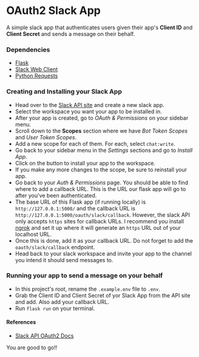 # OAuth2 Slack App
A simple slack app that authenticates users given their app's **Client ID** and **Client Secret** and sends a message on their behalf.


### Dependencies
- [Flask](https://pypi.org/project/Flask/)
- [Slack Web Client](https://pypi.org/project/slackclient/)
- [Python Requests](https://pypi.org/project/requests/)


### Creating and Installing your Slack App
- Head over to the [Slack API site](https://api.slack.com/apps) and create a new slack app.
- Select the workspace you want your app to be installed in.
- After your app is created, go to *OAuth & Permissions* on your sidebar menu.
- Scroll down to the **Scopes** section where we have *Bot Token Scopes* and *User Token Scopes*.
- Add a new scope for each of them. For each, select `chat:write`.
- Go back to your sidebar menu in the *Settings* sections and go to *Install App*.
- Click on the button to install your app to the workspace.
- If you make any more changes to the scope, be sure to reinstall your app.
- Go back to your *Auth & Permissions* page. You should be able to find where to add a callback URL. This is the URL our flask app will go to after you've been authenticated.
- The base URL of this Flask app (if running locally) is `http://127.0.0.1:5000/` and the callback URL is `http://127.0.0.1:5000/oauth/slack/callback`. However, the slack API only accepts `https` sites for callback URLs. I recommend you install [ngrok](https://ngrok.com) and set it up where it will generate an `https` URL out of your localhost URL. 
- Once this is done, add it as your callback URL. Do not forget to add the `oauth/slack/callback` endpoint.
- Head back to your slack workspace and invite your app to the channel you intend it should send messages to.


### Running your app to send a message on your behalf
- In this project's root, rename the `.example.env` file to `.env`.
- Grab the Client ID and Client Secret of yor Slack App from the API site and add. Also add your callback URL.
- Run `flask run` on your terminal.

#### References
- [Slack API OAuth2 Docs](https://api.slack.com/authentication/oauth-v2)

You are good to go!!

